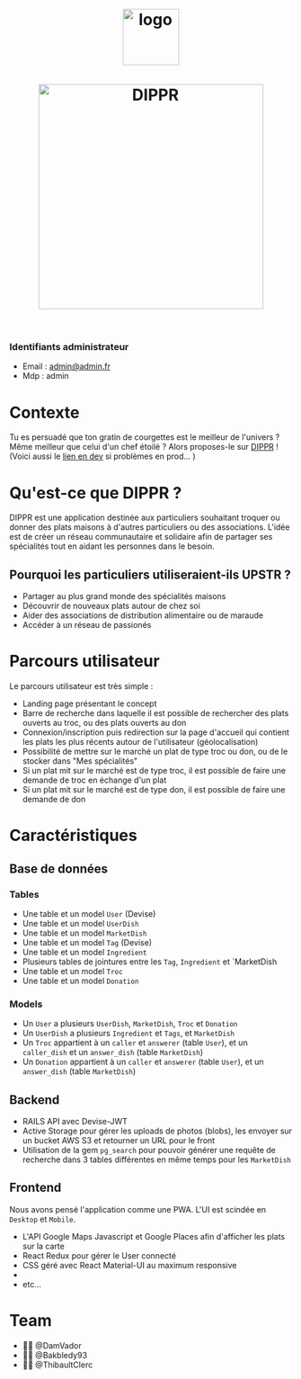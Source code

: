 <h1 align="center">
  <br>
  <a href="https://dippr-production.herokuapp.com/"><img src="https://i.ibb.co/XVVkLKR/dippr-Github-Logo.png" alt="logo" border="0" width="100px"></a>
  <br>
  <br>
 <a href="https://dippr-production.herokuapp.com/"><img src="https://i.ibb.co/mqf1DKm/dippr-Main-Logo.png" alt="DIPPR" border="0" width="400px"></a>
  <br>
  <br>
</h1>

### Identifiants administrateur
* Email : admin@admin.fr
* Mdp : admin

# Contexte

Tu es persuadé que ton gratin de courgettes est le meilleur de l'univers ? Même meilleur que celui d'un chef étoilé ? Alors proposes-le sur [DIPPR](https://dippr-development.herokuapp.com/) ! (Voici aussi le [lien en dev](https://dippr-development.herokuapp.com/) si problèmes en prod... )

# Qu'est-ce que DIPPR ?

DIPPR est une application destinée aux particuliers  souhaitant troquer ou donner des plats maisons à d'autres particuliers ou des associations. L'idée est de créer un réseau communautaire et solidaire afin de partager ses spécialités tout en aidant les personnes dans le besoin.

## Pourquoi les particuliers utiliseraient-ils UPSTR ?

* Partager au plus grand monde des spécialités maisons
* Découvrir de nouveaux plats autour de chez soi
* Aider des associations de distribution alimentaire ou de maraude
* Accéder à un réseau de passionés

# Parcours utilisateur

Le parcours utilisateur est très simple :
<br/>
* Landing page présentant le concept
* Barre de recherche dans laquelle il est possible de rechercher des plats ouverts au troc, ou des plats ouverts au don
* Connexion/inscription puis redirection sur la page d'accueil qui contient les plats les plus récents autour de l'utilisateur (géolocalisation)
* Possibilité de mettre sur le marché un plat de type troc ou don, ou de le stocker dans "Mes spécialités"
* Si un plat mit sur le marché est de type troc, il est possible de faire une demande de troc en échange d'un plat
* Si un plat mit sur le marché est de type don, il est possible de faire une demande de don

# Caractéristiques

## Base de données

### Tables 

* Une table et un model `User` (Devise)
* Une table et un model `UserDish`
* Une table et un model `MarketDish`
* Une table et un model `Tag` (Devise)
* Une table et un model `Ingredient`
* Plusieurs tables de jointures entre les `Tag`, `Ingredient` et `MarketDish
* Une table et un model `Troc`
* Une table et un model `Donation`

### Models

* Un `User` a plusieurs `UserDish`, `MarketDish`, `Troc` et `Donation`
* Un `UserDish` a plusieurs `Ingredient` et `Tags`, et `MarketDish`
* Un `Troc` appartient à un `caller` et `answerer` (table `User`), et un `caller_dish` et un `answer_dish` (table `MarketDish`)
* Un `Donation` appartient à un `caller` et `answerer` (table `User`), et un `answer_dish` (table `MarketDish`)


## Backend

* RAILS API avec Devise-JWT
* Active Storage pour gérer les uploads de photos (blobs), les envoyer sur un bucket AWS S3 et retourner un URL pour le front
* Utilisation de la gem `pg_search` pour pouvoir générer une requête de recherche dans 3 tables différentes en même temps pour les `MarketDish`

## Frontend

Nous avons pensé l'application comme une PWA. L'UI est scindée en `Desktop` et `Mobile`.
  
* L'API Google Maps Javascript et Google Places afin d'afficher les plats sur la carte
* React Redux pour gérer le User connecté
* CSS géré avec React Material-UI au maximum responsive
*
* etc...

# Team

* 👨‍🚀 @DamVador
* 👨‍🚀 @Bakbledy93
* 👨‍🚀 @ThibaultClerc
